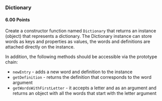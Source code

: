 ### Dictionary

#### 6.00 Points

Create a constructor function named `Dictionary` that returns an instance (object) that represents a dictionary. The Dictionary instance can store words as keys and properties as values, the words and definitions are attached directly on the instance.

In addition, the following methods should be accessible via the prototype chain:

- `newEntry` - adds a new word and definition to the instance
- `getDefinition` - returns the definition that corresponds to the word argument
- `getWordsWithFirstLetter` - it accepts a letter and as an argument and returns an object with all the words that start with the letter argument
